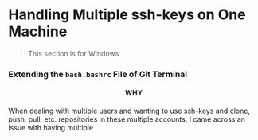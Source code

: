 # Handling Multiple ssh-keys on One Machine

> This section is for Windows

### Extending the **`bash.bashrc`** File of Git Terminal

<div align="center"><h4>WHY</h4></div>
When dealing with multiple users and wanting to use ssh-keys and clone, push, pull, etc. repositories in these multiple accounts, I came across an issue with having multiple
